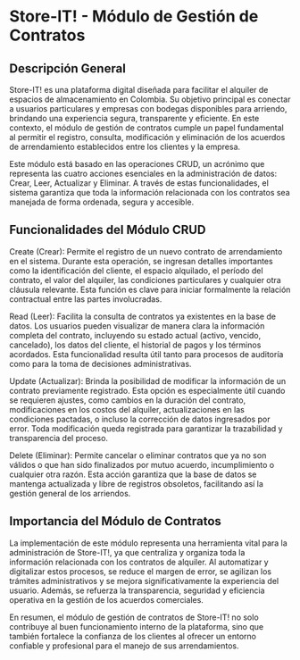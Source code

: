 # Store-IT! - Módulo de Gestión de Contratos
## Descripción General
Store-IT! es una plataforma digital diseñada para facilitar el alquiler de espacios de almacenamiento en Colombia. Su objetivo principal es conectar a usuarios particulares y empresas con bodegas disponibles para arriendo, brindando una experiencia segura, transparente y eficiente. En este contexto, el módulo de gestión de contratos cumple un papel fundamental al permitir el registro, consulta, modificación y eliminación de los acuerdos de arrendamiento establecidos entre los clientes y la empresa.

Este módulo está basado en las operaciones CRUD, un acrónimo que representa las cuatro acciones esenciales en la administración de datos: Crear, Leer, Actualizar y Eliminar. A través de estas funcionalidades, el sistema garantiza que toda la información relacionada con los contratos sea manejada de forma ordenada, segura y accesible.

## Funcionalidades del Módulo CRUD
Create (Crear):
Permite el registro de un nuevo contrato de arrendamiento en el sistema. Durante esta operación, se ingresan detalles importantes como la identificación del cliente, el espacio alquilado, el período del contrato, el valor del alquiler, las condiciones particulares y cualquier otra cláusula relevante. Esta función es clave para iniciar formalmente la relación contractual entre las partes involucradas.

Read (Leer):
Facilita la consulta de contratos ya existentes en la base de datos. Los usuarios pueden visualizar de manera clara la información completa del contrato, incluyendo su estado actual (activo, vencido, cancelado), los datos del cliente, el historial de pagos y los términos acordados. Esta funcionalidad resulta útil tanto para procesos de auditoría como para la toma de decisiones administrativas.

Update (Actualizar):
Brinda la posibilidad de modificar la información de un contrato previamente registrado. Esta opción es especialmente útil cuando se requieren ajustes, como cambios en la duración del contrato, modificaciones en los costos del alquiler, actualizaciones en las condiciones pactadas, o incluso la corrección de datos ingresados por error. Toda modificación queda registrada para garantizar la trazabilidad y transparencia del proceso.

Delete (Eliminar):
Permite cancelar o eliminar contratos que ya no son válidos o que han sido finalizados por mutuo acuerdo, incumplimiento o cualquier otra razón. Esta acción garantiza que la base de datos se mantenga actualizada y libre de registros obsoletos, facilitando así la gestión general de los arriendos.

## Importancia del Módulo de Contratos
La implementación de este módulo representa una herramienta vital para la administración de Store-IT!, ya que centraliza y organiza toda la información relacionada con los contratos de alquiler. Al automatizar y digitalizar estos procesos, se reduce el margen de error, se agilizan los trámites administrativos y se mejora significativamente la experiencia del usuario. Además, se refuerza la transparencia, seguridad y eficiencia operativa en la gestión de los acuerdos comerciales.

En resumen, el módulo de gestión de contratos de Store-IT! no solo contribuye al buen funcionamiento interno de la plataforma, sino que también fortalece la confianza de los clientes al ofrecer un entorno confiable y profesional para el manejo de sus arrendamientos.
